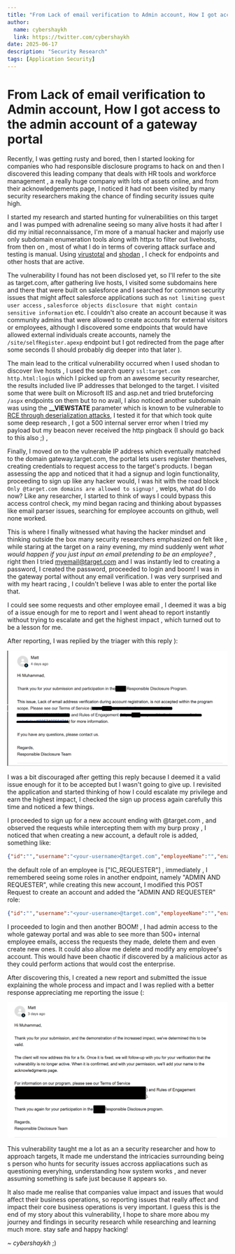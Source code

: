 ```yaml
---
title: "From Lack of email verification to Admin account, How I got access to the admin account of a gateway portal"
author:
  name: cybershaykh
  link: https://twitter.com/cybershaykh
date: 2025-06-17
description: "Security Research"
tags: [Application Security]
---
```


# From Lack of email verification to Admin account, How I got access to the admin account of a gateway portal

Recently, I was getting rusty and bored, then I  started looking for companies who had responsible disclosure programs to hack on and then I discovered this leading company that deals with HR tools and workforce management , a really huge company with lots of assets online, and from their acknowledgements page, I noticed it had not been visited by many security researchers making the chance of finding security issues quite high. 

I started my research and started hunting for vulnerabilities on this target and I was pumped with adrenaline seeing so many alive hosts it had after I did my initial reconnaissance, I'm more of a manual hacker and majorly use only subdomain enumeration tools along with httpx to filter out livehosts, from then on , most of what I do in terms of covering attack surface and testing is manual. Using [virustotal](https://virustotal.com) and [shodan](https://shodan.io) , I check for endpoints and other hosts that are active. 

The vulnerability I found has not been disclosed yet, so I'll refer to the site as target.com, after gathering live hosts, I visited some subdomains here and there that were built on salesforce and I searched for common security issues that might affect salesforce applications such as `not limiting guest user access` , `salesforce objects disclosure that might contain sensitive information` etc. I couldn't also create an account because it was community admins that were allowed to create accounts for external visitors or employees, although I discovered some endpoints that would have allowed external individuals create accounts, namely the `/site/selfRegister.apexp` endpoint but I got redirected from the page after some seconds (I should probably dig deeper into that later ). 

The main lead to the critical vulnerability occurred when I used shodan to discover live hosts , I used the search query `ssl:target.com http.html:login` which I picked up from an awesome security researcher, the results included live IP addresses that belonged to the target. I visited some that were built on Microsoft IIS and asp.net and tried bruteforcing `/aspx` endpoints on them but to no avail, I also noticed another subdomain was using the **__VIEWSTATE** parameter which is known to be vulnerable to [RCE through deserialization attacks](https://soroush.me/blog/2019/04/exploiting-deserialisation-in-asp-net-via-viewstate/), I tested it for that which took quite some deep research , I got a 500 internal server error when I tried my payload but my beacon never received the http pingback (I should go back to this also ;) , 

Finally, I moved on to the vulnerable IP address which eventually matched to the domain gateway.target.com, the portal lets users register themselves, creating credentials to request access to the target's products. I began assessing the app and noticed that it had a signup and login functionality, proceeding to sign up like any hacker would, I was hit with the road block `Only @target.com domains are allowed to signup!` , welps, what do I do now? Like any researcher, I started to think of ways I could bypass this access control check, my mind began racing and thinking about bypasses like email parser issues, searching for employee accounts on github, well none worked. 

This is where I finally witnessed what  having the hacker mindset and thinking outside the box many security researchers emphasized on felt like , while staring at the target on a rainy evening, my mind suddenly went *what would happen if you just input an email pretending to be an employee?* , right then I tried myemail@target.com and I was instantly led to creating a password, I created the password, proceeded to login and boom! I was in the gateway portal without any email verification. I was very surprised and with my heart racing , I couldn't believe I was able to enter the portal like that. 

I could see some requests and other employee email , I deemed it was a big of a issue enough for me to report and I went ahead to report instantly without trying to escalate and get the highest impact , which turned out to be a lesson for me. 

After reporting, I was replied by the triager with this reply ):


![target_1](assets/img/target_1.png)
 
 I was a bit discouraged after getting this reply because I deemed it a valid issue enough for it to be accepted but I wasn't going to give up. I revisited the application and started thinking of how I could escalate my privilege and earn the highest impact, I checked the sign up process again carefully this time and noticed a few things. 
 
 I proceeded to sign up for a new account ending with @target.com , and observed the requests while intercepting them with my burp proxy , I noticed that when creating a new account, a default role is added, something like:

```json
{"id":"","username":"<your-username>@target.com","employeeName":"","enabled":true,"changeOnFirstLogin":false,"roles":["IC_REQUESTER"],"password":"<your-password>"}
```

the default role of an employee is ["IC_REQUESTER"] , immediately , I remembered seeing some roles in another endpoint, namely "ADMIN AND REQUESTER",  while creating this new account, I modified this POST Request to create an account and added the "ADMIN AND REQUESTER" role: 

```json
{"id":"","username":"<your-username>@target.com","employeeName":"","enabled":true,"changeOnFirstLogin":false,"roles":["ADMIN AND REQUESTER","IC_REQUESTER"],"password":"<your-password>"}
```

I proceeded to login and then another BOOM! , I had admin access to the whole gateway portal and was able to see more than 500+ internal employee emails, access the requests they made, delete them and even create new ones.  It could also allow me delete and modify any employee's account. This would have been chaotic if discovered by a malicious actor as they could perform actions that would cost the enterprise. 

After discovering this, I created a new report and submitted the issue explaining the whole process and impact and I was replied with a better response appreciating me reporting the issue (:

![target_2](assets/img/target_2.png)

This vulnerability taught me a lot as an a security researcher and how to approach targets, It made me understand the intricacies surrounding being s person who hunts for security issues accross appliacations such as questioning everyhing, understanding how system works , and never assuming something is safe just because it appears so. 

It also made me realise that companies value impact and issues that would affect their business operations, so reporting issues that really affect and impact their core business operations is  very important. I guess this is the end of my story about this vulnerability, I hope to share more abou my journey and findings in security research while researching and learning much more. stay safe and happy hacking!

*~ cybershaykh*  ;)
